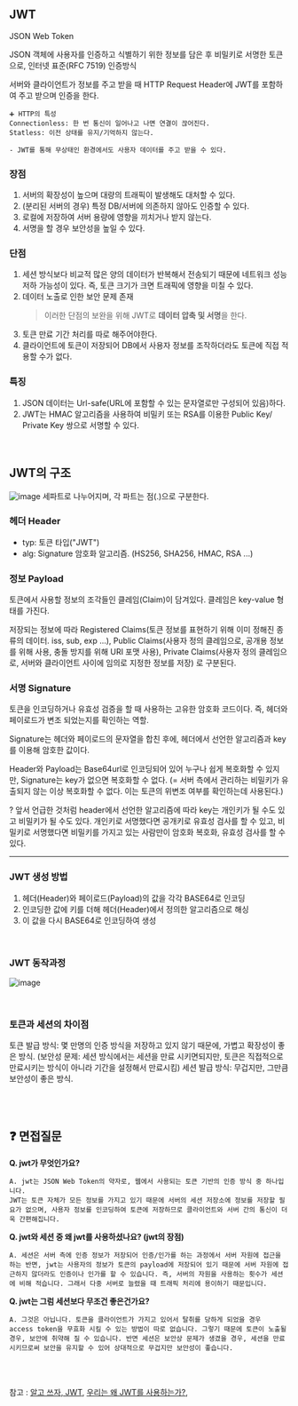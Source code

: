 ## JWT
JSON Web Token

JSON 객체에 사용자를 인증하고 식별하기 위한 정보를 담은 후 비밀키로 서명한 토큰으로, 인터넷 표준(RFC 7519) 인증방식

서버와 클라이언트가 정보를 주고 받을 때 HTTP Request Header에 JWT를 포함하여 주고 받으며 인증을 한다.

    ➕ HTTP의 특성
    Connectionless: 한 번 통신이 일어나고 나면 연결이 끊어진다.
    Statless: 이전 상태를 유지/기억하지 않는다.

    - JWT를 통해 무상태인 환경에서도 사용자 데이터를 주고 받을 수 있다.

### 장점
1. 서버의 확장성이 높으며 대량의 트래픽이 발생해도 대처할 수 있다.
2. (분리된 서버의 경우) 특정 DB/서버에 의존하지 않아도 인증할 수 있다.
3. 로컬에 저장하여 서버 용량에 영향을 끼치거나 받지 않는다.
4. 서명을 할 경우 보안성을 높일 수 있다.

### 단점
1. 세션 방식보다 비교적 많은 양의 데이터가 반복해서 전송되기 때문에 네트워크 성능 저하 가능성이 있다. 즉, 토큰 크기가 크면 트래픽에 영향을 미칠 수 있다.
2. 데이터 노출로 인한 보안 문제 존재
    > 이러한 단점의 보완을 위해 JWT로 **데이터 압축 및 서명**을 한다.
3. 토큰 만료 기간 처리를 따로 해주어야한다.
4. 클라이언트에 토큰이 저장되어 DB에서 사용자 정보를 조작하더라도 토큰에 직접 적용할 수가 없다.


### 특징
1. JSON 데이터는 Url-safe(URL에 포함할 수 있는 문자열로만 구성되어 있음)하다.
2. JWT는 HMAC 알고리즘을 사용하여 비밀키 또는 RSA를 이용한 Public Key/ Private Key 쌍으로 서명할 수 있다.


<br/>

## JWT의 구조

![image](https://github.com/seodangdogProject/seodangdog/assets/80496853/b0eeb7a5-f423-4da9-8746-9d3187884abb)
세파트로 나누어지며, 각 파트는 점(.)으로 구분한다.

### 헤더 Header
- typ: 토큰 타입("JWT")
- alg: Signature 암호화 알고리즘. (HS256, SHA256, HMAC, RSA ...)


### 정보 Payload
토큰에서 사용할 정보의 조각들인 클레임(Claim)이 담겨있다. 
클레임은 key-value 형태를 가진다.

저장되는 정보에 따라 Registered Claims(토큰 정보를 표현하기 위해 이미 정해진 종류의 데이터. iss, sub, exp ...), Public Claims(사용자 정의 클레임으로, 공개용 정보를 위해 사용, 충돌 방지를 위해 URI 포맷 사용), Private Claims(사용자 정의 클레임으로, 서버와 클라이언트 사이에 임의로 지정한 정보를 저장) 로 구분된다.


### 서명 Signature
토큰을 인코딩하거나 유효성 검증을 할 때 사용하는 고유한 암호화 코드이다. 즉, 헤더와 페이로드가 변조 되었는지를 확인하는 역할.

Signature는 헤더와 페이로드의 문자열을 합친 후에, 헤더에서 선언한 알고리즘과 key를 이용해 암호한 값이다. 

Header와 Payload는 Base64url로 인코딩되어 있어 누구나 쉽게 복호화할 수 있지만, Signature는 key가 없으면 복호화할 수 없다.
(= 서버 측에서 관리하는 비밀키가 유출되지 않는 이상 복호화할 수 없다. 이는 토큰의 위변조 여부를 확인하는데 사용된다.)

? 앞서 언급한 것처럼 header에서 선언한 알고리즘에 따라 key는 개인키가 될 수도 있고 비밀키가 될 수도 있다. 개인키로 서명했다면 공개키로 유효성 검사를 할 수 있고, 비밀키로 서명했다면 비밀키를 가지고 있는 사람만이 암호화 복호화, 유효성 검사를 할 수 있다.


---

### JWT 생성 방법
1. 헤더(Header)와 페이로드(Payload)의 값을 각각 BASE64로 인코딩
2. 인코딩한 값에 키를 더해 헤더(Header)에서 정의한 알고리즘으로 해싱
3. 이 값을 다시 BASE64로 인코딩하여 생성


<br/>


### JWT 동작과정

![image](https://github.com/seodangdogProject/seodangdog/assets/80496853/9335ed89-77da-47e0-9294-669c3e2c325f)


<br/>

### 토큰과 세션의 차이점
토큰 발급 방식: 몇 만명의 인증 방식을 저장하고 있지 않기 때문에, 가볍고 확장성이 좋은 방식. (보안성 문제: 세션 방식에서는 세션을 만료 시키면되지만, 토큰은 직접적으로 만료시키는 방식이 아니라 기간을 설정해서 만료시킴)
세션 발급 방식: 무겁지만, 그만큼 보안성이 좋은 방식.

<br/>
<br/>

## ❓ 면접질문
**Q. jwt가 무엇인가요?**
```
A. jwt는 JSON Web Token의 약자로, 웹에서 사용되는 토큰 기반의 인증 방식 중 하나입니다.
JWT는 토큰 자체가 모든 정보를 가지고 있기 때문에 서버의 세션 저장소에 정보를 저장할 필요가 없으며, 사용자 정보를 인코딩하여 토큰에 저장하므로 클라이언트와 서버 간의 통신이 더욱 간편해집니다.
```


**Q. jwt와 세션 중 왜 jwt를 사용하셨나요? (jwt의 장점)**
```
A. 세션은 서버 측에 인증 정보가 저장되어 인증/인가를 하는 과정에서 서버 자원에 접근을 하는 반면, jwt는 사용자의 정보가 토큰의 payload에 저장되어 있기 때문에 서버 자원에 접근하지 않더라도 인증이나 인가를 할 수 있습니다. 즉, 서버의 자원을 사용하는 횟수가 세션에 비해 적습니다. 그래서 다중 서버로 늘렸을 때 트래픽 처리에 용이하기 때문입니다.
```

**Q. jwt는 그럼 세션보다 무조건 좋은건가요?**
```
A. 그것은 아닙니다. 토큰을 클라이언트가 가지고 있어서 탈취를 당하게 되었을 경우 access token을 무효화 시킬 수 있는 방법이 따로 없습니다. 그렇기 때문에 토큰이 노출될 경우, 보안에 취약해 질 수 있습니다. 반면 세션은 보안상 문제가 생겼을 경우, 세션을 만료시키므로써 보안을 유지할 수 있어 상대적으로 무겁지만 보안성이 좋습니다.
```
<br/>
<br/>

참고 : [알고 쓰자, JWT](https://velog.io/@chuu1019/%EC%95%8C%EA%B3%A0-%EC%93%B0%EC%9E%90-JWTJson-Web-Token), [우리는 왜 JWT를 사용하는가?](https://puleugo.tistory.com/138), 